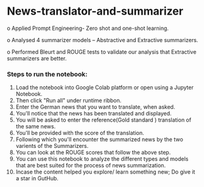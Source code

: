 # News-translator-and-summarizer

o	Applied Prompt Engineering- Zero shot and one-shot learning.

o	Analysed 4 summarizer models – Abstractive and Extractive summarizers.

o	Performed Bleurt and ROUGE tests to validate our analysis that Extractive summarizers are better.

### Steps to run the notebook:
1. Load the notebook into Google Colab platform or open using a Jupyter Notebook.
2. Then click "Run all" under runtime ribbon.
3. Enter the German news that you want to translate, when asked.
4. You'll notice that the news has been translated and displayed.
5. You will be asked to enter the reference(Gold standard ) translation of the same news.
6. You'll be provided with the score of the translation.
7. Following which you'll encounter the summarized news by the two varients of the Summarizers.
8. You can look at the ROUGE scores that follow the above step.
9. You can use this notebook to analyze the different types and models that are best suited for the process of news summarization.
10. Incase the content helped you explore/ learn something new; Do give it a star in GutHub.
